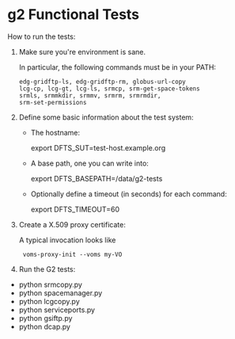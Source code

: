 g2 Functional Tests
=============================

How to run the tests:

1. Make sure you're environment is sane.

    In particular, the following commands must be in your PATH:

       edg-gridftp-ls, edg-gridftp-rm, globus-url-copy
       lcg-cp, lcg-gt, lcg-ls, srmcp, srm-get-space-tokens
       srmls, srmmkdir, srmmv, srmrm, srmrmdir,
       srm-set-permissions


2. Define some basic information about the test system:

    *  The hostname:

        export DFTS_SUT=test-host.example.org

    *  A base path, one you can write into:

        export DFTS_BASEPATH=/data/g2-tests

    *  Optionally define a timeout (in seconds) for
       each command:

        export DFTS_TIMEOUT=60

3. Create a X.509 proxy certificate:
    
    A typical invocation looks like

        voms-proxy-init --voms my-VO

4. Run the G2 tests:
 * python srmcopy.py
 * python spacemanager.py
 * python lcgcopy.py
 * python serviceports.py
 * python gsiftp.py
 * python dcap.py





